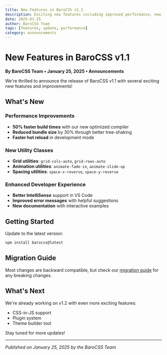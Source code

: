 ```yaml
---
title: New Features in BaroCSS v1.1
description: Exciting new features including improved performance, new utility classes, and enhanced developer experience.
date: 2025-01-25
author: BaroCSS Team
tags: [features, update, performance]
category: announcements
---
```


# New Features in BaroCSS v1.1

**By BaroCSS Team • January 25, 2025 • Announcements**

We're thrilled to announce the release of BaroCSS v1.1 with several exciting new features and improvements!

## What's New

### Performance Improvements
- **50% faster build times** with our new optimized compiler
- **Reduced bundle size** by 30% through better tree-shaking
- **Faster hot reload** in development mode

### New Utility Classes
- **Grid utilities**: `grid-cols-auto`, `grid-rows-auto`
- **Animation utilities**: `animate-fade-in`, `animate-slide-up`
- **Spacing utilities**: `space-x-reverse`, `space-y-reverse`

### Enhanced Developer Experience
- **Better IntelliSense** support in VS Code
- **Improved error messages** with helpful suggestions
- **New documentation** with interactive examples

## Getting Started

Update to the latest version:

```bash
npm install barocss@latest
```

## Migration Guide

Most changes are backward compatible, but check our [migration guide](/guide/migration) for any breaking changes.

## What's Next

We're already working on v1.2 with even more exciting features:
- CSS-in-JS support
- Plugin system
- Theme builder tool

Stay tuned for more updates!

---

*Published on January 25, 2025 by the BaroCSS Team*
